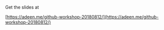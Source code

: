 Get the slides at

[https://adeen.me/github-workshop-20180812/](https://adeen.me/github-workshop-20180812/)
